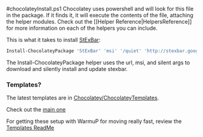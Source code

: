 #chocolateyInstall.ps1
Chocolatey uses powershell and will look for this file in the package. If it finds it, it will execute the contents of the file, attaching the helper modules.  Check out the [[Helper Reference|HelpersReference]] for more information on each of the helpers you can include.  
  
This is what it takes to install [StExBar](https://github.com/ferventcoder/nugetpackages/blob/master/StExBar/tools/chocolateyInstall.ps1):  
  
```powershell
Install-ChocolateyPackage 'StExBar' 'msi' '/quiet' 'http://stexbar.googlecode.com/files/StExBar-1.8.3.msi' 'http://stexbar.googlecode.com/files/StExBar64-1.8.3.msi'
```  
  
The Install-ChocolateyPackage helper uses the url, msi, and silent args to download and silently install and update stexbar.  
  

### Templates?  
 
The latest templates are in [Chocolatey/ChocolateyTemplates](https://github.com/chocolatey/chocolateytemplates).  

Check out the [main one](https://github.com/chocolatey/chocolateytemplates/blob/master/_templates/chocolatey/tools/chocolateyInstall.ps1)
  
For getting these setup with WarmuP for moving really fast, review the [Templates ReadMe](https://github.com/chocolatey/chocolateytemplates/blob/master/README.md)